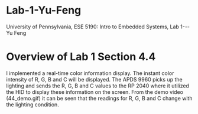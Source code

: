 # Lab-1-Yu-Feng
University of Pennsylvania, ESE 5190: Intro to Embedded Systems, Lab 1---Yu Feng


# Overview of Lab 1 Section 4.4

I implemented a real-time color information display. The instant color intensity of R, G, B and C will be displayed. The APDS 9960 picks up the lighting and sends the R, G, B and C values to the RP 2040 where it utilized the HID to display these information on the screen. From the demo video (44_demo.gif) it can be seen that the readings for R, G, B and C change with the lighting condition. 
